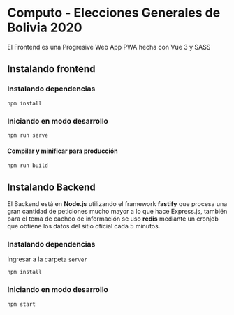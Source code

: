 # Computo - Elecciones Generales de Bolivia 2020

El Frontend es una Progresive Web App PWA hecha con Vue 3 y SASS

## Instalando frontend
### Instalando dependencias
```
npm install
```

### Iniciando en modo desarrollo
```
npm run serve
```

#### Compilar y minificar para producción
```
npm run build
```
## Instalando Backend

El Backend está en **Node.js** utilizando el framework **fastify** que procesa una gran cantidad de peticiones mucho mayor a lo que hace Express.js, también para el tema de cacheo de información se uso **redis** mediante un cronjob que obtiene los datos del sitio oficial cada 5 minutos.

### Instalando dependencias

Ingresar a la carpeta `server`

```
npm install
```

### Iniciando en modo desarrollo
```
npm start
```
